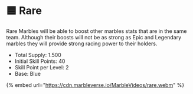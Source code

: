 # 🟦 Rare

Rare Marbles will be able to boost other marbles stats that are in the same team. Although their boosts will not be as strong as Epic and Legendary marbles they will provide strong racing power to their holders.

* Total Supply: 1.500
* Initial Skill Points: 40
* Skill Point per Level: 2
* Base: Blue

{% embed url="https://cdn.marbleverse.io/MarbleVideos/rare.webm" %}
